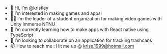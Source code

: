 - 👋 Hi, I’m @kristley
- 👀 I’m interested in making games and apps!
- 🧑‍🎓 I’m the leader of a student organization for making video games with Unity Immerse NTNU
- 📱 I’m currently learning how to make apps with React native using TypeScript
- 🚮 I’m looking to collaborate on an application for tracking trashcans
- 📫 How to reach me : Hit me up @ kriss.1999@hotmail.com
